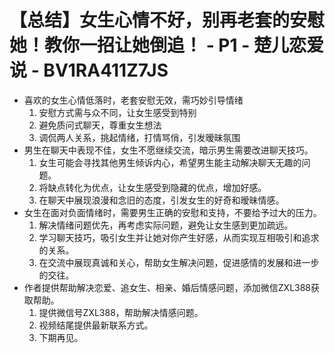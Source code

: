 # 【总结】女生心情不好，别再老套的安慰她！教你一招让她倒追！ - P1 - 楚儿恋爱说 - BV1RA411Z7JS

-   喜欢的女生心情低落时，老套安慰无效，需巧妙引导情绪
    1.  安慰方式需与众不同，让女生感受到特别
    2.  避免质问式聊天，尊重女生想法
    3.  调侃两人关系，挑起情绪，打情骂俏，引发暧昧氛围
-   男生在聊天中表现不佳，女生不愿继续交流，暗示男生需要改进聊天技巧。
    1.  女生可能会寻找其他男生倾诉内心，希望男生能主动解决聊天无趣的问题。
    2.  将缺点转化为优点，让女生感受到隐藏的优点，增加好感。
    3.  在聊天中展现浪漫和念旧的态度，引发女生的好奇和暧昧情感。
-   女生在面对负面情绪时，需要男生正确的安慰和支持，不要给予过大的压力。
    1.  解决情绪问题优先，再考虑实际问题，避免让女生感到更加疏远。
    2.  学习聊天技巧，吸引女生并让她对你产生好感，从而实现互相吸引和追求的关系。
    3.  在交流中展现真诚和关心，帮助女生解决问题，促进感情的发展和进一步的交往。
-   作者提供帮助解决恋爱、追女生、相亲、婚后情感问题，添加微信ZXL388获取帮助。
    1.  提供微信号ZXL388，帮助解决情感问题。
    2.  视频结尾提供最新联系方式。
    3.  下期再见。
